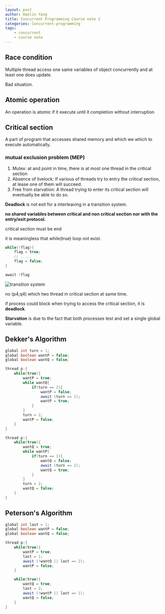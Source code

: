 ```yaml
---
layout: post
author: Haolin Yang
title: Concurrent Programming Course note 2
categories: Concurrent-programming
tags: 
    - concurrent
    - course note
---
```


## Race condition

Multiple thread access one same variables of object concurrently and at least one does update.

Bad situation.

## Atomic operation

An operation is atomic if it execute until it completion without interruption

## Critical section

A part of program that accesses shared memory and which we which to execute automatically.

### mutual exclusion problem (MEP)

1. Mutex: at and point in time, there is at most one thread in the critical section
2. Absence of livelock: If various of threads try to entry the critical section, at lease one of them will succeed.
3. Free from starvation: A thread trying to enter its critical section will eventually be able to do so.

**Deadlock** is not exit for a interleaving in a transition system.

**no shared variables between critical and non critical section nor with the entry/exit protocol.**

critical section must be end

it is meaningless that while(true) loop not exist.

```cpp
while(!flag){
    flag = true;
    // .....
    flag = false;
}

await !flag
```

![transition system]({{site.url}}{{site.baseurl}}/public/images/2019-09-04-concurrent-programming-2/transition-system.png)

no (p4,q4) which two thread in critical section at same time.

if process could block when trying to access the critical section, it is **deadlock**.

**Starvation** is due to the fact that both processes test and set a single global variable.

## Dekker's Algorithm

```java
global int turn = 1;
global boolean wantP = false;
global boolean wantQ = false;

thread p:{
    while(true){
        wantP = true;
        while wantQ{
            if(turn == 2){
                wantP = false;
                await (turn == 1);
                wantP = true;
            }
        }
        turn = 2;
        wantP = false;
    }
}

thread p:{
    while(true){
        wantQ = true;
        while wantP{
            if(turn == 1){
                wantQ = false;
                await (turn == 2);
                wantQ = true;
            }
        }
        turn = 2;
        wantQ = false;
    }
}
```

## Peterson's Algorithm

```java
global int last = 1;
global boolean wantP = false;
global boolean wantQ = false;

thread p:{
    while(true){
        wantP = true;
        last = 1;
        await (!wantQ || last == 2);
        wantP = false;
    }

    while(true){
        wantQ = true;
        last = 2;
        await (!wantP || last == 1);
        wantQ = false;
    }
}
```

